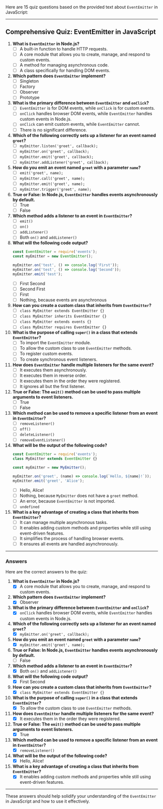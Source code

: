 Here are 15 quiz questions based on the provided text about `EventEmitter` in JavaScript:

---

## Comprehensive Quiz: EventEmitter in JavaScript

1. **What is `EventEmitter` in Node.js?**
   - [ ] A built-in function to handle HTTP requests.
   - [ ] A core module that allows you to create, manage, and respond to custom events.
   - [ ] A method for managing asynchronous code.
   - [ ] A class specifically for handling DOM events.

2. **Which pattern does `EventEmitter` implement?**
   - [ ] Singleton
   - [ ] Factory
   - [ ] Observer
   - [ ] Prototype

3. **What is the primary difference between `EventEmitter` and `onClick`?**
   - [ ] `EventEmitter` is for DOM events, while `onClick` is for custom events.
   - [ ] `onClick` handles browser DOM events, while `EventEmitter` handles custom events in Node.js.
   - [ ] `onClick` can emit custom events, while `EventEmitter` cannot.
   - [ ] There is no significant difference.

4. **Which of the following correctly sets up a listener for an event named `greet`?**
   - [ ] `myEmitter.listen('greet', callback);`
   - [ ] `myEmitter.on('greet', callback);`
   - [ ] `myEmitter.emit('greet', callback);`
   - [ ] `myEmitter.addListener('greet', callback);`

5. **How do you emit an event named `greet` with a parameter `name`?**
   - [ ] `emit('greet', name);`
   - [ ] `myEmitter.call('greet', name);`
   - [ ] `myEmitter.emit('greet', name);`
   - [ ] `myEmitter.trigger('greet', name);`

6. **True or False: In Node.js, `EventEmitter` handles events asynchronously by default.**
   - [ ] True
   - [ ] False

7. **Which method adds a listener to an event in `EventEmitter`?**
   - [ ] `emit()`
   - [ ] `on()`
   - [ ] `addListener()`
   - [ ] Both `on()` and `addListener()`

8. **What will the following code output?**
   ```javascript
   const EventEmitter = require('events');
   const myEmitter = new EventEmitter();
   
   myEmitter.on('test', () => console.log('First'));
   myEmitter.on('test', () => console.log('Second'));
   myEmitter.emit('test');
   ```
   - [ ] First Second
   - [ ] Second First
   - [ ] First
   - [ ] Nothing, because events are asynchronous

9. **How can you create a custom class that inherits from `EventEmitter`?**
   - [ ] `class MyEmitter extends EventEmitter {}`
   - [ ] `class MyEmitter inherits EventEmitter {}`
   - [ ] `class MyEmitter extends events {}`
   - [ ] `class MyEmitter requires EventEmitter {}`
  
10. **What is the purpose of calling `super()` in a class that extends `EventEmitter`?**
    - [ ] To import the `EventEmitter` module.
    - [ ] To allow the custom class to use `EventEmitter` methods.
    - [ ] To register custom events.
    - [ ] To create synchronous event listeners.

11. **How does `EventEmitter` handle multiple listeners for the same event?**
    - [ ] It executes them asynchronously.
    - [ ] It executes them in reverse order.
    - [ ] It executes them in the order they were registered.
    - [ ] It ignores all but the first listener.

12. **True or False: The `emit()` method can be used to pass multiple arguments to event listeners.**
    - [ ] True
    - [ ] False

13. **Which method can be used to remove a specific listener from an event in `EventEmitter`?**
    - [ ] `removeListener()`
    - [ ] `off()`
    - [ ] `deleteListener()`
    - [ ] `removeEventListener()`

14. **What will be the output of the following code?**
    ```javascript
    const EventEmitter = require('events');
    class MyEmitter extends EventEmitter {}
    
    const myEmitter = new MyEmitter();
    
    myEmitter.on('greet', (name) => console.log(`Hello, ${name}!`));
    myEmitter.emit('greet', 'Alice');
    ```
    - [ ] Hello, Alice!
    - [ ] Nothing, because `MyEmitter` does not have a `greet` method.
    - [ ] An error, because `EventEmitter` is not imported.
    - [ ] `undefined`

15. **What is a key advantage of creating a class that inherits from `EventEmitter`?**
    - [ ] It can manage multiple asynchronous tasks.
    - [ ] It enables adding custom methods and properties while still using event-driven features.
    - [ ] It simplifies the process of handling browser events.
    - [ ] It ensures all events are handled asynchronously.

---

### Answers

Here are the correct answers to the quiz:

1. **What is `EventEmitter` in Node.js?**
   - [x] A core module that allows you to create, manage, and respond to custom events.

2. **Which pattern does `EventEmitter` implement?**
   - [x] Observer

3. **What is the primary difference between `EventEmitter` and `onClick`?**
   - [x] `onClick` handles browser DOM events, while `EventEmitter` handles custom events in Node.js.

4. **Which of the following correctly sets up a listener for an event named `greet`?**
   - [x] `myEmitter.on('greet', callback);`

5. **How do you emit an event named `greet` with a parameter `name`?**
   - [x] `myEmitter.emit('greet', name);`

6. **True or False: In Node.js, `EventEmitter` handles events asynchronously by default.**
   - [ ] False

7. **Which method adds a listener to an event in `EventEmitter`?**
   - [x] Both `on()` and `addListener()`

8. **What will the following code output?**
   - [x] First Second

9. **How can you create a custom class that inherits from `EventEmitter`?**
   - [x] `class MyEmitter extends EventEmitter {}`

10. **What is the purpose of calling `super()` in a class that extends `EventEmitter`?**
    - [x] To allow the custom class to use `EventEmitter` methods.

11. **How does `EventEmitter` handle multiple listeners for the same event?**
    - [x] It executes them in the order they were registered.

12. **True or False: The `emit()` method can be used to pass multiple arguments to event listeners.**
    - [x] True

13. **Which method can be used to remove a specific listener from an event in `EventEmitter`?**
    - [x] `removeListener()`

14. **What will be the output of the following code?**
    - [x] Hello, Alice!

15. **What is a key advantage of creating a class that inherits from `EventEmitter`?**
    - [x] It enables adding custom methods and properties while still using event-driven features.

---

These answers should help solidify your understanding of the `EventEmitter` in JavaScript and how to use it effectively.